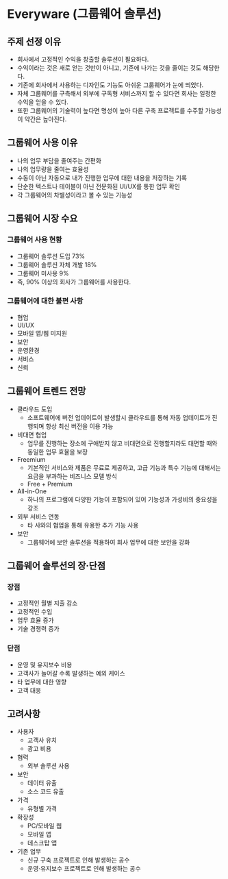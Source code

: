 # Everyware (그룹웨어 솔루션)

## 주제 선정 이유

- 회사에서 고정적인 수익을 창출할 솔루션이 필요하다.
- 수익이라는 것은 새로 얻는 것만이 아니고, 기존에 나가는 것을 줄이는 것도 해당한다.
- 기존에 회사에서 사용하는 디자인도 기능도 아쉬운 그룹웨어가 눈에 띄었다.
- 자체 그룹웨어를 구측해서 외부에 구독형 서비스까지 할 수 있다면 회사는 일정한 수익을 얻을 수 있다.
- 또한 그룹웨어의 기술력이 높다면 명성이 높아 다른 구축 프로젝트를 수주할 가능성이 약간은 높아진다.
  
## 그룹웨어 사용 이유

- 나의 업무 부담을 줄여주는 간편화
- 나의 업무량을 줄여는 효율성
- 수동이 아닌 자동으로 내가 진행한 업무에 대한 내용을 저장하는 기록
- 단순한 텍스트나 테이블이 아닌 전문화된 UI/UX를 통한 업무 확인
- 각 그룹웨어의 차별성이라고 볼 수 있는 기능성

## 그룹웨어 시장 수요

### 그룹웨어 사용 현황

- 그룹웨어 솔루션 도입 73%
- 그룹웨어 솔루션 자체 개발 18%
- 그룹웨어 미사용 9%
- 즉, 90% 이상의 회사가 그룹웨어를 사용한다.

### 그룹웨어에 대한 불편 사항

- 협업
- UI/UX
- 모바일 앱/웹 미지원
- 보안
- 운영환경
- 서비스
- 신뢰

## 그룹웨어 트렌드 전망

- 클라우드 도입
  - 소프트웨어에 버전 업데이트이 발생할시 클라우드를 통해 자동 업데이트가 진행되며 항상 최신 버전을 이용 가능
- 비대면 협업
  - 업무를 진행하는 장소에 구애받지 않고 비대면으로 진행할지라도 대면할 때와 동일한 업무 효율을 보장
- Freemium
  - 기본적인 서비스와 제품은 무료로 제공하고, 고급 기능과 특수 기능에 대해서는 요금을 부과하는 비즈니스 모델 방식
  - Free + Premium
- All-in-One
  - 하나의 프로그램에 다양한 기능이 포함되어 있어 기능성과 가성비의 중요성을 강조
- 외부 서비스 연동
  - 타 사와의 협업을 통해 유용한 추가 기능 사용
- 보안
  - 그룹웨어에 보안 솔루션을 적용하여 회사 업무에 대한 보안을 강화

## 그룹웨어 솔루션의 장·단점

### 장점

- 고정적인 월별 지출 감소
- 고정적인 수입
- 업무 효율 증가
- 기술 경쟁력 증가

### 단점

- 운영 및 유지보수 비용
- 고객사가 늘어갈 수록 발생하는 예외 케이스
- 타 업무에 대한 영향
- 고객 대응

## 고려사항

- 사용자
  - 고객사 유치
  - 광고 비용
- 협력
  - 외부 솔루션 사용
- 보안
  - 데이터 유출
  - 소스 코드 유출
- 가격
  - 유형별 가격
- 확장성
  - PC/모바일 웹
  - 모바일 앱
  - 데스크탑 앱
- 기존 업무
  - 신규 구축 프로젝트로 인해 발생하는 공수
  - 운영·유지보수 프로젝트로 인해 발생하는 공수
